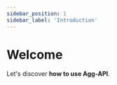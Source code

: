 ```yaml
---
sidebar_position: 1
sidebar_label: 'Introduction'
---
```


# Welcome

Let's discover **how to use Agg-API**.